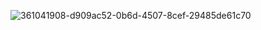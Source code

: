 ![361041908-d909ac52-0b6d-4507-8cef-29485de61c70](https://github.com/user-attachments/assets/e37ef85d-5dc3-40ed-85d2-8918eddd6429)
